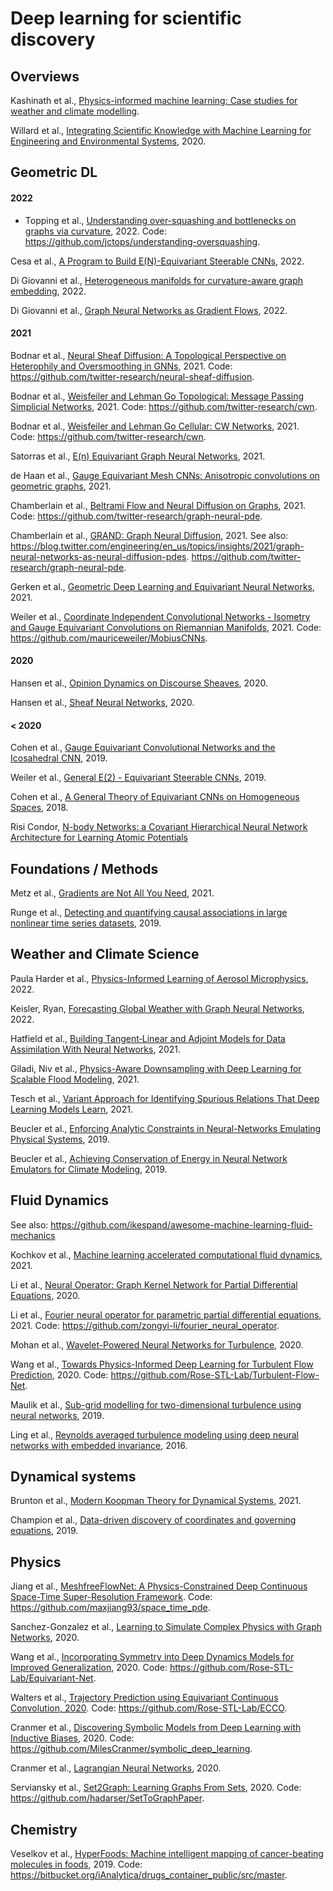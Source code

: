 # Deep learning for scientific discovery

## Overviews

Kashinath et al., [Physics-informed machine learning: Case studies for weather and climate modelling](https://www.researchgate.net/publication/349346849_Physics-informed_machine_learning_Case_studies_for_weather_and_climate_modelling).

Willard et al., [Integrating Scientific Knowledge with Machine Learning for Engineering and Environmental Systems](https://arxiv.org/abs/2003.04919), 2020.

## Geometric DL

#### 2022

- Topping et al., [Understanding over-squashing and bottlenecks on graphs via curvature](https://arxiv.org/abs/2111.14522), 2022. Code: https://github.com/jctops/understanding-oversquashing.

Cesa et al., [A Program to Build E(N)-Equivariant Steerable CNNs](https://openreview.net/forum?id=WE4qe9xlnQw), 2022.

Di Giovanni et al., [Heterogeneous manifolds for curvature-aware graph embedding](https://arxiv.org/abs/2202.01185), 2022.

Di Giovanni et al., [Graph Neural Networks as Gradient Flows](https://arxiv.org/abs/2206.10991), 2022.

#### 2021

Bodnar et al., [Neural Sheaf Diffusion: A Topological Perspective on Heterophily and Oversmoothing in GNNs](https://arxiv.org/pdf/2202.04579.pdf), 2021. Code: https://github.com/twitter-research/neural-sheaf-diffusion.

Bodnar et al., [Weisfeiler and Lehman Go Topological: Message Passing Simplicial Networks](https://arxiv.org/abs/2103.03212), 2021. Code: https://github.com/twitter-research/cwn.

Bodnar et al., [Weisfeiler and Lehman Go Cellular: CW Networks](https://arxiv.org/abs/2106.12575), 2021. Code: https://github.com/twitter-research/cwn.

Satorras et al., [E(n) Equivariant Graph Neural Networks](https://arxiv.org/abs/2102.09844), 2021.

de Haan et al., [Gauge Equivariant Mesh CNNs: Anisotropic convolutions on geometric graphs](https://arxiv.org/abs/2003.05425), 2021.

Chamberlain et al., [Beltrami Flow and Neural Diffusion on Graphs](https://proceedings.neurips.cc/paper/2021/file/0cbed40c0d920b94126eaf5e707be1f5-Paper.pdf), 2021. Code: https://github.com/twitter-research/graph-neural-pde.

Chamberlain et al., [GRAND: Graph Neural Diffusion](https://arxiv.org/abs/2106.10934), 2021. See also: <https://blog.twitter.com/engineering/en_us/topics/insights/2021/graph-neural-networks-as-neural-diffusion-pdes>. https://github.com/twitter-research/graph-neural-pde.

Gerken et al., [Geometric Deep Learning and Equivariant Neural Networks](https://arxiv.org/pdf/2105.13926.pdf), 2021.

Weiler et al., [Coordinate Independent Convolutional Networks - Isometry and Gauge Equivariant Convolutions on Riemannian Manifolds](https://arxiv.org/pdf/2106.06020), 2021. Code: https://github.com/mauriceweiler/MobiusCNNs.

#### 2020

Hansen et al., [Opinion Dynamics on Discourse Sheaves](https://arxiv.org/pdf/2005.12798.pdf), 2020.

Hansen et al., [Sheaf Neural Networks](https://arxiv.org/abs/2012.06333), 2020.

#### < 2020

Cohen et al., [Gauge Equivariant Convolutional Networks and the Icosahedral CNN](http://arxiv.org/abs/1902.04615), 2019.

Weiler et al., [General E(2) - Equivariant Steerable CNNs](https://github.com/QUVA-Lab/e2cnn), 2019.

Cohen et al., [A General Theory of Equivariant CNNs on Homogeneous Spaces](https://arxiv.org/abs/1811.02017v1), 2018.

Risi Condor, [N-body Networks: a Covariant Hierarchical Neural Network Architecture for Learning Atomic Potentials](https://arxiv.org/pdf/1803.01588v1.pdf)

## Foundations / Methods

Metz et al., [Gradients are Not All You Need](https://arxiv.org/abs/2111.05803), 2021.

Runge et al., [Detecting and quantifying causal associations in large nonlinear time series datasets](https://www.science.org/doi/10.1126/sciadv.aau4996), 2019.

## Weather and Climate Science

Paula Harder et al., [Physics-Informed Learning of Aerosol Microphysics](https://arxiv.org/abs/2207.11786), 2022.

Keisler, Ryan, [Forecasting Global Weather with Graph Neural Networks](https://arxiv.org/abs/2202.07575), 2022.

Hatfield et al., [Building Tangent‐Linear and Adjoint Models for Data Assimilation With Neural Networks](https://www.researchgate.net/publication/353999784_Building_Tangent-Linear_and_Adjoint_Models_for_Data_Assimilation_With_Neural_Networks), 2021.

Giladi, Niv et al., [Physics-Aware Downsampling with Deep Learning for Scalable Flood Modeling](https://arxiv.org/abs/2106.07218), 2021.

Tesch et al., [Variant Approach for Identifying Spurious Relations That Deep Learning Models Learn](https://www.researchgate.net/publication/354580335_Variant_Approach_for_Identifying_Spurious_Relations_That_Deep_Learning_Models_Learn), 2021.

Beucler et al., [Enforcing Analytic Constraints in Neural-Networks Emulating Physical Systems](https://arxiv.org/pdf/1909.00912.pdf), 2019.

Beucler et al., [Achieving Conservation of Energy in Neural Network Emulators for Climate Modeling](https://arxiv.org/pdf/1906.06622.pdf), 2019.

## Fluid Dynamics

See also: <https://github.com/ikespand/awesome-machine-learning-fluid-mechanics>

Kochkov et al., [Machine learning accelerated computational fluid dynamics](https://www.pnas.org/doi/10.1073/pnas.2101784118), 2021.

Li et al., [Neural Operator: Graph Kernel Network for Partial Differential Equations](https://arxiv.org/abs/2003.03485), 2020.

Li et al., [Fourier neural operator for parametric partial differential equations](https://arxiv.org/pdf/2010.08895.pdf), 2021. Code: <https://github.com/zongyi-li/fourier_neural_operator>.

Mohan et al., [Wavelet-Powered Neural Networks for Turbulence](https://www.climatechange.ai/papers/iclr2020/16), 2020.

Wang et al., [Towards Physics-Informed Deep Learning for Turbulent Flow Prediction](https://dl.acm.org/doi/10.1145/3394486.3403198), 2020. Code: <https://github.com/Rose-STL-Lab/Turbulent-Flow-Net>.

Maulik et al., [Sub-grid modelling for two-dimensional turbulence using neural networks](https://arxiv.org/abs/1808.02983), 2019.

Ling et al., [Reynolds averaged turbulence modeling using deep neural networks with embedded invariance](https://www.cambridge.org/core/journals/journal-of-fluid-mechanics/article/abs/reynolds-averaged-turbulence-modelling-using-deep-neural-networks-with-embedded-invariance/0B280EEE89C74A7BF651C422F8FBD1EB), 2016.

## Dynamical systems

Brunton et al., [Modern Koopman Theory for Dynamical Systems](https://arxiv.org/abs/2102.12086), 2021.

Champion et al., [Data-driven discovery of coordinates and governing equations](https://arxiv.org/abs/1904.02107), 2019.

## Physics

Jiang et al., [MeshfreeFlowNet: A Physics-Constrained Deep Continuous Space-Time Super-Resolution Framework](https://arxiv.org/pdf/2005.01463.pdf). Code: <https://github.com/maxjiang93/space_time_pde>.

Sanchez-Gonzalez et al., [Learning to Simulate Complex Physics with Graph Networks](https://arxiv.org/abs/2002.09405), 2020.

Wang et al., [Incorporating Symmetry into Deep Dynamics Models for Improved Generalization](https://arxiv.org/abs/2002.03061), 2020. Code: <https://github.com/Rose-STL-Lab/Equivariant-Net>.

Walters et al., [Trajectory Prediction using Equivariant Continuous Convolution, 2020](https://arxiv.org/abs/2010.11344). Code: <https://github.com/Rose-STL-Lab/ECCO>.

Cranmer et al., [Discovering Symbolic Models from Deep Learning with Inductive Biases](https://arxiv.org/abs/2006.11287), 2020. Code: <https://github.com/MilesCranmer/symbolic_deep_learning>.

Cranmer et al., [Lagrangian Neural Networks](https://arxiv.org/abs/2003.04630), 2020.

Serviansky et al., [Set2Graph: Learning Graphs From Sets](https://arxiv.org/pdf/2002.08772.pdf), 2020. Code: <https://github.com/hadarser/SetToGraphPaper>.

## Chemistry

Veselkov et al., [HyperFoods: Machine intelligent mapping of cancer-beating molecules in foods](https://www.nature.com/articles/s41598-019-45349-y#citeas), 2019. Code: <https://bitbucket.org/iAnalytica/drugs_container_public/src/master>.
